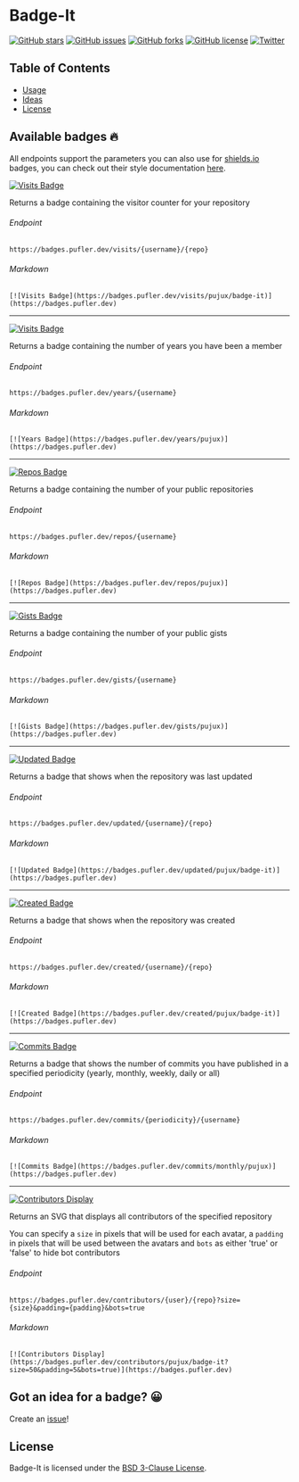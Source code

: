 # Badge-It

[![GitHub stars](https://img.shields.io/github/stars/pujux/badge-it?color=brightgreen)](https://github.com/pujux/badge-it/stargazers)
[![GitHub issues](https://img.shields.io/github/issues/pujux/badge-it?color=brightgreen)](https://github.com/pujux/badge-it/issues)
[![GitHub forks](https://img.shields.io/github/forks/pujux/badge-it?color=brightgreen)](https://github.com/pujux/badge-it/network)
[![GitHub license](https://img.shields.io/github/license/pujux/badge-it?color=brightgreen)](https://github.com/pujux/badge-it/blob/main/LICENSE)
[![Twitter](https://img.shields.io/twitter/url?url=https%3A%2F%2Fgithub.com%2Fpujux%2Fbadge-it)](https://twitter.com/intent/tweet?text=Wow:&url=https%3A%2F%2Fgithub.com%2F{USERNAME}%2F{REPO_NAME})

## Table of Contents

- [Usage](#available-badges-🔥)
- [Ideas](#got-an-idea-for-a-badge?-😀)
- [License](#license)

## Available badges 🔥

All endpoints support the parameters you can also use for [shields.io](https://shields.io) badges, you can check out their style documentation [here](https://shields.io/#styles).

[![Visits Badge](https://badges.pufler.dev/visits/pujux/badge-it)](https://badges.pufler.dev/visits/pujux/badge-it)

Returns a badge containing the visitor counter for your repository

###### Endpoint
`https://badges.pufler.dev/visits/{username}/{repo}`

###### Markdown

`[![Visits Badge](https://badges.pufler.dev/visits/pujux/badge-it)](https://badges.pufler.dev)`

---

[![Visits Badge](https://badges.pufler.dev/years/pujux)](https://badges.pufler.dev/years/pujux)
  
Returns a badge containing the number of years you have been a member

###### Endpoint

`https://badges.pufler.dev/years/{username}`

###### Markdown 

`[![Years Badge](https://badges.pufler.dev/years/pujux)](https://badges.pufler.dev)`

---

[![Repos Badge](https://badges.pufler.dev/repos/pujux)](https://badges.pufler.dev/repos/pujux)
  
Returns a badge containing the number of your public repositories

###### Endpoint

`https://badges.pufler.dev/repos/{username}`

###### Markdown

`[![Repos Badge](https://badges.pufler.dev/repos/pujux)](https://badges.pufler.dev)`

---

[![Gists Badge](https://badges.pufler.dev/gists/pujux)](https://badges.pufler.dev/gists/pujux)
  
Returns a badge containing the number of your public gists

###### Endpoint

`https://badges.pufler.dev/gists/{username}`

###### Markdown

`[![Gists Badge](https://badges.pufler.dev/gists/pujux)](https://badges.pufler.dev)`

---

[![Updated Badge](https://badges.pufler.dev/updated/pujux/badge-it)](https://badges.pufler.dev/updated/pujux/badge-it)
  
Returns a badge that shows when the repository was last updated

###### Endpoint

`https://badges.pufler.dev/updated/{username}/{repo}`

###### Markdown

`[![Updated Badge](https://badges.pufler.dev/updated/pujux/badge-it)](https://badges.pufler.dev)`

---

[![Created Badge](https://badges.pufler.dev/created/pujux/badge-it)](https://badges.pufler.dev/created/pujux/badge-it)
  
Returns a badge that shows when the repository was created

###### Endpoint

`https://badges.pufler.dev/created/{username}/{repo}`

###### Markdown

`[![Created Badge](https://badges.pufler.dev/created/pujux/badge-it)](https://badges.pufler.dev)`

---

[![Commits Badge](https://badges.pufler.dev/commits/monthly/pujux)](https://badges.pufler.dev/commits/monthly/pujux)
  
Returns a badge that shows the number of commits you have published in a specified periodicity (yearly, monthly, weekly, daily or all)

###### Endpoint

`https://badges.pufler.dev/commits/{periodicity}/{username}`

###### Markdown

`[![Commits Badge](https://badges.pufler.dev/commits/monthly/pujux)](https://badges.pufler.dev)`

---

[![Contributors Display](https://badges.pufler.dev/contributors/pujux/badge-it?size=50&padding=5&bots=true)](https://badges.pufler.dev/contributors/pujux/badge-it)
  
Returns an SVG that displays all contributors of the specified repository

You can specify a `size` in pixels that will be used for each avatar, a `padding` in pixels that will be used between the avatars and `bots` as either 'true' or 'false' to hide bot contributors

###### Endpoint

`https://badges.pufler.dev/contributors/{user}/{repo}?size={size}&padding={padding}&bots=true`

###### Markdown

`[![Contributors Display](https://badges.pufler.dev/contributors/pujux/badge-it?size=50&padding=5&bots=true)](https://badges.pufler.dev)`

## Got an idea for a badge? 😀

Create an [issue](https://github.com/pujux/badge-it/issues/new)!

## License 

Badge-It is licensed under the [BSD 3-Clause License](LICENSE).